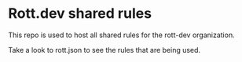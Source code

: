 # Rott.dev shared rules

This repo is used to host all shared rules for the rott-dev organization.

Take a look to rott.json to see the rules that are being used.
